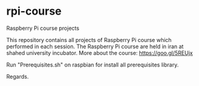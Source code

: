 # rpi-course
Raspberry Pi course projects

This repository contains all projects of Raspberry Pi course which performed in each session.
The Raspberry Pi course are held in iran at shahed university incubator.
More about the course: https://goo.gl/5REUjx

Run "Prerequisites.sh" on raspbian for install all prerequisites library.

Regards.




